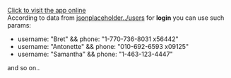 <a href="https://vue-test-task-smoky.vercel.app/">Click to visit the app online</a><br/>
According to data from <a href="https://jsonplaceholder.typicode.com/users" target="_blank" >jsonplaceholder../users</a> for <b>login</b> you can use such params:
<ul>
<li>username: "Bret" && phone: "1-770-736-8031 x56442"</li>
<li>username: "Antonette" && phone: "010-692-6593 x09125"</li>
<li>username: "Samantha" && phone: "1-463-123-4447"</li>
</ul>
and so on..
